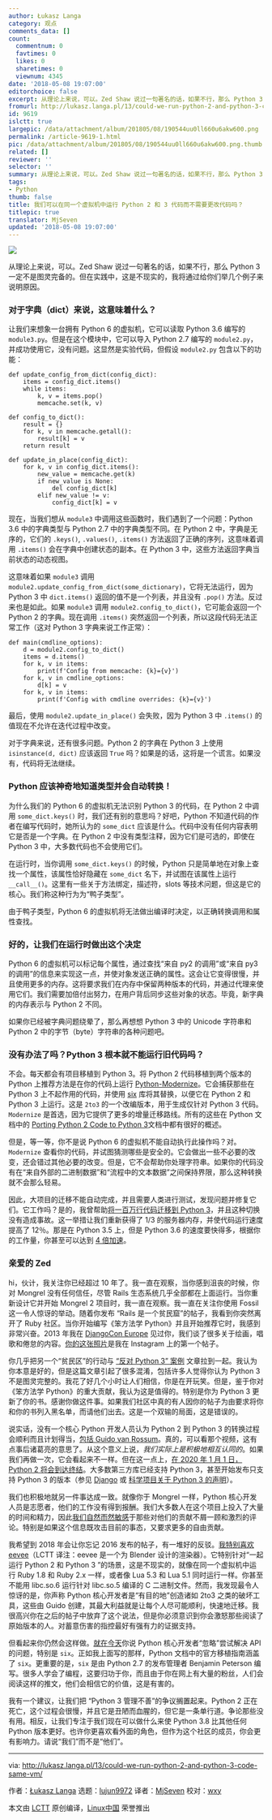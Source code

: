 ```yaml
---
author: Łukasz Langa
category: 观点
comments_data: []
count:
  commentnum: 0
  favtimes: 0
  likes: 0
  sharetimes: 0
  viewnum: 4345
date: '2018-05-08 19:07:00'
editorchoice: false
excerpt: 从理论上来说，可以。Zed Shaw 说过一句著名的话，如果不行，那么 Python 3 一定不是图灵完备的。但在实践中，这是不现实的，我将通过给你们举几个例子来说明原因。
fromurl: http://lukasz.langa.pl/13/could-we-run-python-2-and-python-3-code-same-vm/
id: 9619
islctt: true
largepic: /data/attachment/album/201805/08/190544uu0ll660u6akw600.png
permalink: /article-9619-1.html
pic: /data/attachment/album/201805/08/190544uu0ll660u6akw600.png.thumb.jpg
related: []
reviewer: ''
selector: ''
summary: 从理论上来说，可以。Zed Shaw 说过一句著名的话，如果不行，那么 Python 3 一定不是图灵完备的。但在实践中，这是不现实的，我将通过给你们举几个例子来说明原因。
tags:
- Python
thumb: false
title: 我们可以在同一个虚拟机中运行 Python 2 和 3 代码而不需要更改代码吗？
titlepic: true
translator: MjSeven
updated: '2018-05-08 19:07:00'
---
```


![](/data/attachment/album/201805/08/190544uu0ll660u6akw600.png)


从理论上来说，可以。Zed Shaw 说过一句著名的话，如果不行，那么 Python 3 一定不是图灵完备的。但在实践中，这是不现实的，我将通过给你们举几个例子来说明原因。


### 对于字典（dict）来说，这意味着什么？


让我们来想象一台拥有 Python 6 的虚拟机，它可以读取 Python 3.6 编写的 `module3.py`。但是在这个模块中，它可以导入 Python 2.7 编写的 `module2.py`，并成功使用它，没有问题。这显然是实验代码，但假设 `module2.py` 包含以下的功能：



```
def update_config_from_dict(config_dict):
    items = config_dict.items()
    while items:
        k, v = items.pop()
        memcache.set(k, v)

def config_to_dict():
    result = {}
    for k, v in memcache.getall():
        result[k] = v
    return result

def update_in_place(config_dict):
    for k, v in config_dict.items():
        new_value = memcache.get(k)
        if new_value is None:
            del config_dict[k]
        elif new_value != v:
            config_dict[k] = v

```

现在，当我们想从 `module3` 中调用这些函数时，我们遇到了一个问题：Python 3.6 中的字典类型与 Python 2.7 中的字典类型不同。在 Python 2 中，字典是无序的，它们的 `.keys()`, `.values()`, `.items()` 方法返回了正确的序列，这意味着调用 `.items()` 会在字典中创建状态的副本。在 Python 3 中，这些方法返回字典当前状态的动态视图。


这意味着如果 `module3` 调用 `module2.update_config_from_dict(some_dictionary)`，它将无法运行，因为 Python 3 中 `dict.items()` 返回的值不是一个列表，并且没有 `.pop()` 方法。反过来也是如此。如果 `module3` 调用 `module2.config_to_dict()`，它可能会返回一个 Python 2 的字典。现在调用 `.items()` 突然返回一个列表，所以这段代码无法正常工作（这对 Python 3 字典来说工作正常）：



```
def main(cmdline_options):
    d = module2.config_to_dict()
    items = d.items()
    for k, v in items:
        print(f'Config from memcache: {k}={v}')
    for k, v in cmdline_options:
        d[k] = v
    for k, v in items:
        print(f'Config with cmdline overrides: {k}={v}')

```

最后，使用 `module2.update_in_place()` 会失败，因为 Python 3 中 `.items()` 的值现在不允许在迭代过程中改变。


对于字典来说，还有很多问题。Python 2 的字典在 Python 3 上使用 `isinstance(d, dict)` 应该返回 `True` 吗？如果是的话，这将是一个谎言。如果没有，代码将无法继续。


### Python 应该神奇地知道类型并会自动转换！


为什么我们的 Python 6 的虚拟机无法识别 Python 3 的代码，在 Python 2 中调用 `some_dict.keys()` 时，我们还有别的意思吗？好吧，Python 不知道代码的作者在编写代码时，她所认为的 `some_dict` 应该是什么。代码中没有任何内容表明它是否是一个字典。在 Python 2 中没有类型注释，因为它们是可选的，即使在 Python 3 中，大多数代码也不会使用它们。


在运行时，当你调用 `some_dict.keys()` 的时候，Python 只是简单地在对象上查找一个属性，该属性恰好隐藏在 `some_dict` 名下，并试图在该属性上运行 `__call__()`。这里有一些关于方法绑定，描述符，slots 等技术问题，但这是它的核心。我们称这种行为为“鸭子类型”。


由于鸭子类型，Python 6 的虚拟机将无法做出编译时决定，以正确转换调用和属性查找。


### 好的，让我们在运行时做出这个决定


Python 6 的虚拟机可以标记每个属性，通过查找“来自 py2 的调用”或“来自 py3 的调用”的信息来实现这一点，并使对象发送正确的属性。这会让它变得很慢，并且使用更多的内存。这将要求我们在内存中保留两种版本的代码，并通过代理来使用它们。我们需要加倍付出努力，在用户背后同步这些对象的状态。毕竟，新字典的内存表示与 Python 2 不同。


如果你已经被字典问题绕晕了，那么再想想 Python 3 中的 Unicode 字符串和 Python 2 中的字节（byte）字符串的各种问题吧。


### 没有办法了吗？Python 3 根本就不能运行旧代码吗？


不会。每天都会有项目移植到 Python 3。将 Python 2 代码移植到两个版本的 Python 上推荐方法是在你的代码上运行 [Python-Modernize](https://python-modernize.readthedocs.io/)。它会捕获那些在 Python 3 上不起作用的代码，并使用 [six](http://pypi.python.org/pypi/six) 库将其替换，以便它在 Python 2 和 Python 3 上运行。这是 `2to3` 的一个改编版本，用于生成仅针对 Python 3 代码。`Modernize` 是首选，因为它提供了更多的增量迁移路线。所有的这些在 Python 文档中的 [Porting Python 2 Code to Python 3](https://docs.python.org/3/howto/pyporting.html)文档中都有很好的概述。


但是，等一等，你不是说 Python 6 的虚拟机不能自动执行此操作吗？对。`Modernize` 查看你的代码，并试图猜测哪些是安全的。它会做出一些不必要的改变，还会错过其他必要的改变。但是，它不会帮助你处理字符串。如果你的代码没有在“来自外部的二进制数据”和“流程中的文本数据”之间保持界限，那么这种转换就不会那么轻易。


因此，大项目的迁移不能自动完成，并且需要人类进行测试，发现问题并修复它们。它工作吗？是的，我曾帮助[将一百万行代码迁移到 Python 3](https://www.youtube.com/watch?v=66XoCk79kjM)，并且这种切换没有造成事故。这一举措让我们重新获得了 1/3 的服务器内存，并使代码运行速度提高了 12％。那是在 Python 3.5 上，但是 Python 3.6 的速度要快得多，根据你的工作量，你甚至可以达到 [4 倍加速](https://twitter.com/llanga/status/963834977745022976)。


### 亲爱的 Zed


hi，伙计，我关注你已经超过 10 年了。我一直在观察，当你感到沮丧的时候，你对 Mongrel 没有任何信任，尽管 Rails 生态系统几乎全部都在上面运行。当你重新设计它并开始 Mongrel 2 项目时，我一直在观察。我一直在关注你使用 Fossil 这一令人惊讶的举动。随着你发布 “Rails 是一个贫民窟”的帖子，我看到你突然离开了 Ruby 社区。当你开始编写《笨方法学 Python》并且开始推荐它时，我感到非常兴奋。2013 年我在 [DjangoCon Europe](https://www.instagram.com/p/ZVC9CwH7G1/) 见过你，我们谈了很多关于绘画，唱歌和倦怠的内容。[你的这张照片](https://www.instagram.com/p/ZXtdtUn7Gk/)是我在 Instagram 上的第一个帖子。


你几乎把另一个“贫民区”的行动与 [“反对 Python 3” 案例](https://learnpythonthehardway.org/book/nopython3.html) 文章拉到一起。我认为你本意是好的，但是这篇文章引起了很多混淆，包括许多人觉得你认为 Python 3 不是图灵完整的。我花了好几个小时让人们相信，你是在开玩笑。但是，鉴于你对《笨方法学 Python》的重大贡献，我认为这是值得的。特别是你为 Python 3 更新了你的书。感谢你做这件事。如果我们社区中真的有人因你的帖子为由要求将你和你的书列入黑名单，而请他们出去。这是一个双输的局面，这是错误的。


说实话，没有一个核心 Python 开发人员认为 Python 2 到 Python 3 的转换过程会顺利而且计划得当，[包括 Guido van Rossum](https://www.youtube.com/watch?v=Oiw23yfqQy8)。真的，可以看那个视频，这有点事后诸葛亮的意思了。从这个意义上说，*我们实际上是积极地相互认同的*。如果我们再做一次，它会看起来不一样。但在这一点上，[在 2020 年 1 月 1 日，Python 2 将会到达终结](https://mail.python.org/pipermail/python-dev/2018-March/152348.html)。大多数第三方库已经支持 Python 3，甚至开始发布只支持 Python 3 的版本（参见 [Django](https://pypi.python.org/pypi/Django/2.0.3) 或 [科学项目关于 Python 3 的声明](http://python3statement.org/)）。


我们也积极地就另一件事达成一致。就像你于 Mongrel 一样，Python 核心开发人员是志愿者，他们的工作没有得到报酬。我们大多数人在这个项目上投入了大量的时间和精力，因此[我们自然而然敏感](https://www.youtube.com/watch?v=-Nk-8fSJM6I)于那些对他们的贡献不屑一顾和激烈的评论。特别是如果这个信息既攻击目前的事态，又要求更多的自由贡献。


我希望到 2018 年会让你忘记 2016 发布的帖子，有一堆好的反驳。[我特别喜欢 eevee](https://eev.ee/blog/2016/11/23/a-rebuttal-for-python-3/)（LCTT 译注：eevee 是一个为 Blender 设计的渲染器）。它特别针对“一起运行 Python 2 和 Python 3 ”的场景，这是不现实的，就像在同一个虚拟机中运行 Ruby 1.8 和 Ruby 2.x 一样，或者像 Lua 5.3 和 Lua 5.1 同时运行一样。你甚至不能用 libc.so.6 运行针对 libc.so.5 编译的 C 二进制文件。然而，我发现最令人惊讶的是，你声称 Python 核心开发者是“有目的地”创造诸如 2to3 之类的破坏工具，这些由 Guido 创建，其最大利益就是让每个人尽可能顺利，快速地迁移。我很高兴你在之后的帖子中放弃了这个说法，但是你必须意识到你会激怒那些阅读了原始版本的人。对蓄意伤害的指控最好有强有力的证据支持。


但看起来你仍然会这样做。[就在今天](https://twitter.com/zedshaw/status/977909970795745281)你说 Python 核心开发者“忽略”尝试解决 API 的问题，特别是 `six`。正如我上面写的那样，Python 文档中的官方移植指南涵盖了 `six`。更重要的是，`six` 是由 Python 2.7 的发布管理者 Benjamin Peterson 编写。很多人学会了编程，这要归功于你，而且由于你在网上有大量的粉丝，人们会阅读这样的推文，他们会相信它的价值，这是有害的。


我有一个建议，让我们把 “Python 3 管理不善”的争议搁置起来。Python 2 正在死亡，这个过程会很慢，并且它是丑陋而血腥的，但它是一条单行道。争论那些没有用。相反，让我们专注于我们现在可以做什么来使 Python 3.8 比其他任何 Python 版本更好。也许你更喜欢看外面的角色，但作为这个社区的成员，你会更有影响力。请说“我们”而不是“他们”。




---


via: <http://lukasz.langa.pl/13/could-we-run-python-2-and-python-3-code-same-vm/>


作者：[Łukasz Langa](http://lukasz.langa.pl) 选题：[lujun9972](https://github.com/lujun9972) 译者：[MjSeven](https://github.com/MjSeven) 校对：[wxy](https://github.com/wxy) 


本文由 [LCTT](https://github.com/LCTT/TranslateProject) 原创编译，[Linux中国](https://linux.cn/) 荣誉推出